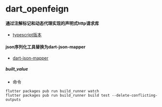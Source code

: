 # dart_openfeign

#### 通过注解标记和动态代理实现的声明式http请求库
- [typescript版本](https://github.com/fengwuxp/fengwuxp-typescript-spring/tree/master/feign)

#### json序列化工具替换为dart-json-mapper
- [dart-json-mapper](https://github.com/k-paxian/dart-json-mapper)

##### built_value
- 命令
```
flutter packages pub run build_runner watch
flutter packages pub run build_runner build test --delete-conflicting-outputs


```
